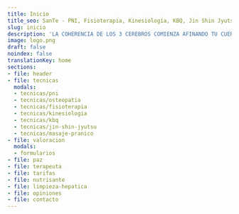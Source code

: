 ```yaml
---
title: Inicio
title_seo: SanTe - PNI, Fisioterapia, Kinesiología, KBQ, Jin Shin Jyutsu...
slug: inicio
description: 'LA COHERENCIA DE LOS 3 CEREBROS COMIENZA AFINANDO TU CUERPO ✅ '
image: logo.png
draft: false
noindex: false
translationKey: home
sections:
- file: header
- file: tecnicas
  modals:
  - tecnicas/pni
  - tecnicas/osteopatia
  - tecnicas/fisioterapia
  - tecnicas/kinesiologia
  - tecnicas/kbq
  - tecnicas/jin-shin-jyutsu
  - tecnicas/masaje-pranico
- file: valoracion
  modals:
  - formularios
- file: paz
- file: terapeuta
- file: tarifas
- file: nutrisante
- file: limpieza-hepatica
- file: opiniones
- file: contacto
---
```

